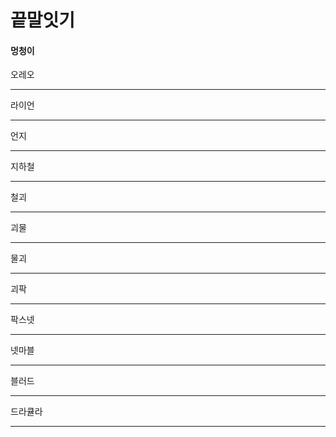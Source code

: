 # 끝말잇기

#### 멍청이

오레오

--------------------

라이언

----------------------------------------

언지

----------------------------------------------

지하철

------------------------------------------------------------

철괴

----------------------

괴물

------------------------------------------------------------

물괴

-----------------

괴팍

-----------------------------------------------------------

팍스넷

---------------------------------------------------------------

넷마블

---------------------------

블러드

---------------------------------------------------------------------

드라큘라

--------------